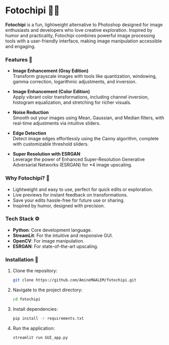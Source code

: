 # Fotochipi 🎨📸  
**Fotochipi** is a fun, lightweight alternative to Photoshop designed for image enthusiasts and developers who love creative exploration. Inspired by humor and practicality, Fotochipi combines powerful image processing tools with a user-friendly interface, making image manipulation accessible and engaging.

### Features 🌟  
- **Image Enhancement (Gray Edition)**  
  Transform grayscale images with tools like quantization, windowing, gamma correction, logarithmic adjustments, and inversion.

- **Image Enhancement (Color Edition)**  
  Apply vibrant color transformations, including channel inversion, histogram equalization, and stretching for richer visuals.

- **Noise Reduction**  
  Smooth out your images using Mean, Gaussian, and Median filters, with real-time adjustments via intuitive sliders.

- **Edge Detection**  
  Detect image edges effortlessly using the Canny algorithm, complete with customizable threshold sliders.

- **Super Resolution with ESRGAN**  
  Leverage the power of Enhanced Super-Resolution Generative Adversarial Networks (ESRGAN) for *4 image upscaling.

### Why Fotochipi? 🤔  
- Lightweight and easy to use, perfect for quick edits or exploration.  
- Live previews for instant feedback on transformations.  
- Save your edits hassle-free for future use or sharing.  
- Inspired by humor, designed with precision.  

### Tech Stack ⚙️  
- **Python**: Core development language.  
- **StreamLit**: For the intuitive and responsive GUI.  
- **OpenCV**: For image manipulation.  
- **ESRGAN**: For state-of-the-art upscaling.  

### Installation 🚀  
1. Clone the repository:  
   ```bash  
   git clone https://github.com/AmineMAALEM/fotochipi.git
   ```
2. Navigate to the project directory:
   ```bash 
   cd fotochipi
   ```
3. Install dependencies:
   ```bash 
   pip install -r requirements.txt
   ```
4. Run the application:
   ```bash 
   streamlit run GUI_app.py
   ```

